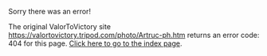 

Sorry there was an error!

The original ValorToVictory site https://valortovictory.tripod.com/photo/Artruc-ph.htm returns an error code: 404 for this page. [Click here to go to the index page](../index.md).